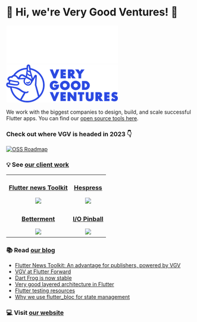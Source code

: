 # 🦄 Hi, we're Very Good Ventures! 🦄

[![Very Good Ventures][logo_white]][very_good_ventures_link_dark]
[![Very Good Ventures][logo_black]][very_good_ventures_link_light]

We work with the biggest companies to design, build, and scale successful Flutter apps. You can find our [open source tools here][vgv_oss_github_link].

### Check out where VGV is headed in 2023 👇

<a href="https://verygood.ventures/blog/where-flutter-and-vgv-are-headed-in-2023"><img src="https://uploads-ssl.webflow.com/5ee12d8e99cde2e20255c16c/63bc479bf0670ee451708701_VGV%202023.png" alt="OSS Roadmap" width="500"/></a>

### 💡 See [our client work][success_stories]

<div style="text-align: center">
    <table>
    <tr>
            <td style="text-align: center">
                <h3 align="center"><a href="https://verygood.ventures/success-stories/flutter-news-toolkit">Flutter news Toolkit</a></h3>
                <a href="https://verygood.ventures/success-stories/flutter-news-toolkit">
                    <img src="https://uploads-ssl.webflow.com/5ee12d8e99cde2e20255c16c/63ce04af5fad4a7ffc8bc9ab_VGV.png" width="500"/>
                </a>
            </td>            
            <td style="text-align: center">
                <h3 align="center"><a href="https://verygood.ventures/success-stories/hespress-case-study">Hespress</a></h3>
                <a href="https://verygood.ventures/success-stories/hespress-case-study">
                    <img src="https://uploads-ssl.webflow.com/5ee12d8e99cde2e20255c16c/63dabc9a449da9253153df94_Hespress_1.png" width="500"/>
                </a>
            </td>
        </tr>
        <tr>
            <td style="text-align: center">
                <h3 align="center"><a href="https://verygood.ventures/success-stories/betterment">Betterment</a></h3>
                <a href="https://verygood.ventures/success-stories/betterment">
                    <img src="https://uploads-ssl.webflow.com/5ee12d8e99cde2e20255c16c/6283f8ed5591215f7a1a4fd9_Betterment%20(1).png" width="500"/>
                </a>
            </td>
            <td style="text-align: center">
                <h3 align="center"><a href="https://verygood.ventures/success-stories/i-o-pinball">I/O Pinball</a></h3>
                <a href="https://verygood.ventures/success-stories/i-o-pinball">
                    <img src="https://uploads-ssl.webflow.com/5ee12d8e99cde2e20255c16c/6283f5f7d002d14414e9801f_Pinball.png" width="500"/>
                </a>
            </td>            
        </tr>
    </table>
</div>

### 📚 Read [our blog][vgv_blog]
- [Flutter News Toolkit: An advantage for publishers, powered by VGV][news_toolkit_blog]
- [VGV at Flutter Forward][flutter_forward]
- [Dart Frog is now stable][dart_frog_stable]
- [Very good layered architecture in Flutter][vgv_architecture]
- [Flutter testing resources][testing_resources]
- [Why we use flutter_bloc for state management][why_bloc]

[success_stories]: https://verygood.ventures/success-stories
[vgv_website]: https://verygood.ventures/
[vgv_blog]: https://verygood.ventures/blog
[vgv_team]: https://verygood.ventures/about
[vgv_careers]: https://verygood.ventures/careers
[logo_black]: https://raw.githubusercontent.com/VGVentures/very_good_brand/main/styles/README/vgv_logo_black.png#gh-light-mode-only
[logo_white]: https://raw.githubusercontent.com/VGVentures/very_good_brand/main/styles/README/vgv_logo_white.png#gh-dark-mode-only
[very_good_ventures_link_dark]: https://verygood.ventures#gh-dark-mode-only
[very_good_ventures_link_light]: https://verygood.ventures#gh-light-mode-only
[vgv_oss_github_link]: https://github.com/VeryGoodOpenSource
[news_toolkit_blog]: https://verygood.ventures/blog/flutter-news-toolkit-an-advantage-for-publishers-powered-by-vgv
[flutter_forward]: https://verygood.ventures/blog/vgv-at-flutter-forward
[dart_frog_stable]: https://verygood.ventures/blog/dart-frog-stable
[vgv_architecture]: https://verygood.ventures/blog/very-good-flutter-architecture
[testing_resources]: https://verygood.ventures/blog/flutter-testing-resources
[why_bloc]: https://verygood.ventures/blog/why-we-use-flutter-bloc

### 💻 Visit [our website][vgv_website]
